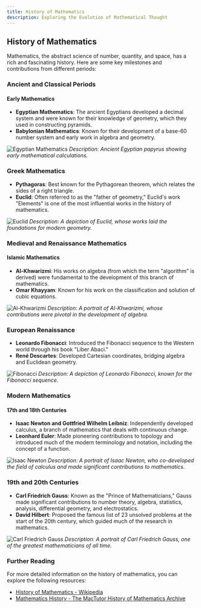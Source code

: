 ```yaml
---
title: History of Mathematics
description: Exploring the Evolution of Mathematical Thought
---
```


## History of Mathematics

Mathematics, the abstract science of number, quantity, and space, has a rich and fascinating history. Here are some key milestones and contributions from different periods:

### Ancient and Classical Periods

#### Early Mathematics
- **Egyptian Mathematics**: The ancient Egyptians developed a decimal system and were known for their knowledge of geometry, which they used in constructing pyramids.
- **Babylonian Mathematics**: Known for their development of a base-60 number system and early work in algebra and geometry.

![Egyptian Mathematics](/assets/images/egyptian_mathematics.webp)
*Description: Ancient Egyptian papyrus showing early mathematical calculations.*

### Greek Mathematics
- **Pythagoras**: Best known for the Pythagorean theorem, which relates the sides of a right triangle.
- **Euclid**: Often referred to as the "father of geometry," Euclid's work "Elements" is one of the most influential works in the history of mathematics.

![Euclid](/assets/images/euclid.webp)
*Description: A depiction of Euclid, whose works laid the foundations for modern geometry.*

### Medieval and Renaissance Mathematics

#### Islamic Mathematics
- **Al-Khwarizmi**: His works on algebra (from which the term "algorithm" is derived) were fundamental to the development of this branch of mathematics.
- **Omar Khayyam**: Known for his work on the classification and solution of cubic equations.

![Al-Khwarizmi](/assets/images/al_khwarizmi.webp)
*Description: A portrait of Al-Khwarizmi, whose contributions were pivotal in the development of algebra.*

### European Renaissance
- **Leonardo Fibonacci**: Introduced the Fibonacci sequence to the Western world through his book "Liber Abaci."
- **René Descartes**: Developed Cartesian coordinates, bridging algebra and Euclidean geometry.

![Fibonacci](/assets/images/fibonacci.webp)
*Description: A depiction of Leonardo Fibonacci, known for the Fibonacci sequence.*

### Modern Mathematics

#### 17th and 18th Centuries
- **Isaac Newton and Gottfried Wilhelm Leibniz**: Independently developed calculus, a branch of mathematics that deals with continuous change.
- **Leonhard Euler**: Made pioneering contributions to topology and introduced much of the modern terminology and notation, including the concept of a function.

![Isaac Newton](/assets/images/newton_mathematics.webp)
*Description: A portrait of Isaac Newton, who co-developed the field of calculus and made significant contributions to mathematics.*

### 19th and 20th Centuries
- **Carl Friedrich Gauss**: Known as the "Prince of Mathematicians," Gauss made significant contributions to number theory, algebra, statistics, analysis, differential geometry, and electrostatics.
- **David Hilbert**: Proposed the famous list of 23 unsolved problems at the start of the 20th century, which guided much of the research in mathematics.

![Carl Friedrich Gauss](/assets/images/gauss.webp)
*Description: A portrait of Carl Friedrich Gauss, one of the greatest mathematicians of all time.*

### Further Reading

For more detailed information on the history of mathematics, you can explore the following resources:
- [History of Mathematics - Wikipedia](https://en.wikipedia.org/wiki/History_of_mathematics)
- [Mathematics History - The MacTutor History of Mathematics Archive](https://mathshistory.st-andrews.ac.uk/)